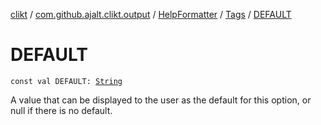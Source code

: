[clikt](../../../index.md) / [com.github.ajalt.clikt.output](../../index.md) / [HelpFormatter](../index.md) / [Tags](index.md) / [DEFAULT](./-d-e-f-a-u-l-t.md)

# DEFAULT

`const val DEFAULT: `[`String`](https://kotlinlang.org/api/latest/jvm/stdlib/kotlin/-string/index.html)

A value that can be displayed to the user as the default for this option, or null if there is no default.

